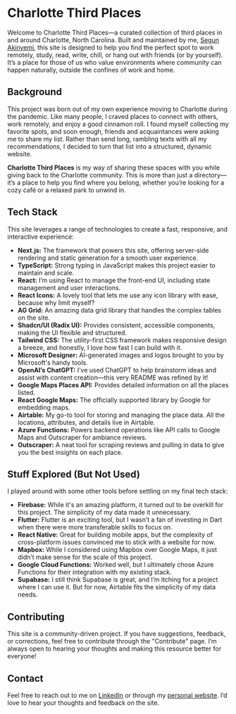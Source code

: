 # Charlotte Third Places

Welcome to Charlotte Third Places—a curated collection of third places in and around Charlotte, North Carolina. Built and maintained by me, [Segun Akinyemi](https://segunakinyemi.com), this site is designed to help you find the perfect spot to work remotely, study, read, write, chill, or hang out with friends (or by yourself). It’s a place for those of us who value environments where community can happen naturally, outside the confines of work and home.

## Background

This project was born out of my own experience moving to Charlotte during the pandemic. Like many people, I craved places to connect with others, work remotely, and enjoy a good cinnamon roll. I found myself collecting my favorite spots, and soon enough, friends and acquaintances were asking me to share my list. Rather than send long, rambling texts with all my recommendations, I decided to turn that list into a structured, dynamic website.

**Charlotte Third Places** is my way of sharing these spaces with you while giving back to the Charlotte community. This is more than just a directory—it’s a place to help you find where you belong, whether you’re looking for a cozy café or a relaxed park to unwind in.

## Tech Stack

This site leverages a range of technologies to create a fast, responsive, and interactive experience:

- **Next.js:** The framework that powers this site, offering server-side rendering and static generation for a smooth user experience.
- **TypeScript:** Strong typing in JavaScript makes this project easier to maintain and scale.
- **React:** I’m using React to manage the front-end UI, including state management and user interactions.
- **React Icons:** A lovely tool that lets me use any icon library with ease, because why limit myself?
- **AG Grid:** An amazing data grid library that handles the complex tables on the site.
- **Shadcn/UI (Radix UI):** Provides consistent, accessible components, making the UI flexible and structured.
- **Tailwind CSS:** The utility-first CSS framework makes responsive design a breeze, and honestly, I love how fast I can build with it.
- **Microsoft Designer:** AI-generated images and logos brought to you by Microsoft's handy tools.
- **OpenAI’s ChatGPT:** I’ve used ChatGPT to help brainstorm ideas and assist with content creation—this very README was refined by it!
- **Google Maps Places API:** Provides detailed information on all the places listed.
- **React Google Maps:** The officially supported library by Google for embedding maps.
- **Airtable:** My go-to tool for storing and managing the place data. All the locations, attributes, and details live in Airtable.
- **Azure Functions:** Powers backend operations like API calls to Google Maps and Outscraper for ambiance reviews.
- **Outscraper:** A neat tool for scraping reviews and pulling in data to give you the best insights on each place.

## Stuff Explored (But Not Used)

I played around with some other tools before settling on my final tech stack:

- **Firebase:** While it's an amazing platform, it turned out to be overkill for this project. The simplicity of my data made it unnecessary.
- **Flutter:** Flutter is an exciting tool, but I wasn’t a fan of investing in Dart when there were more transferable skills to focus on.
- **React Native:** Great for building mobile apps, but the complexity of cross-platform issues convinced me to stick with a website for now.
- **Mapbox:** While I considered using Mapbox over Google Maps, it just didn’t make sense for the scale of this project.
- **Google Cloud Functions:** Worked well, but I ultimately chose Azure Functions for their integration with my existing stack.
- **Supabase:** I still think Supabase is great, and I’m itching for a project where I can use it. But for now, Airtable fits the simplicity of my data needs.

## Contributing

This site is a community-driven project. If you have suggestions, feedback, or corrections, feel free to contribute through the "Contribute" page. I’m always open to hearing your thoughts and making this resource better for everyone!

## Contact

Feel free to reach out to me on [LinkedIn](https://www.linkedin.com/in/segunakinyemi/) or through my [personal website](https://segunakinyemi.com). I’d love to hear your thoughts and feedback on the site.
